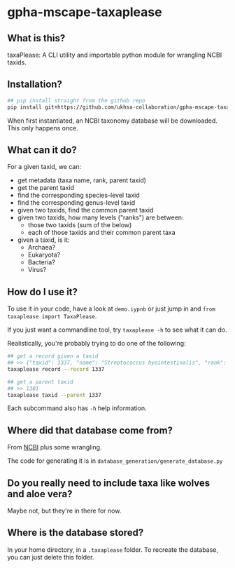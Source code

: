 # gpha-mscape-taxaplease

## What is this?

taxaPlease: A CLI utility and importable python module for wrangling NCBI taxids.

## Installation?

```bash
## pip install straight from the github repo
pip install git+https://github.com/ukhsa-collaboration/gpha-mscape-taxaplease.git
```

When first instantiated, an NCBI taxonomy database will be downloaded. This only happens once.

## What can it do?

For a given taxid, we can:

* get metadata (taxa name, rank, parent taxid)
* get the parent taxid
* find the corresponding species-level taxid
* find the corresponding genus-level taxid
* given two taxids, find the common parent taxid
* given two taxids, how many levels ("ranks") are between:
  * those two taxids (sum of the below)
  * each of those taxids and their common parent taxa
* given a taxid, is it:
  * Archaea?
  * Eukaryota?
  * Bacteria?
  * Virus?

## How do I use it?

To use it in your code, have a look at `demo.iypnb` or just jump in and `from taxaplease import TaxaPlease`.

If you just want a commandline tool, try `taxaplease -h` to see what it can do.

Realistically, you're probably trying to do one of the following:

```bash
## get a record given a taxid
## >> {"taxid": 1337, "name": "Streptococcus hyointestinalis", "rank": "species", "parent_taxid": 1301}
taxaplease record --record 1337

## get a parent taxid
## >> 1301
taxaplease taxid --parent 1337
```

Each subcommand also has `-h` help information.

## Where did that database come from?

From [NCBI](https://ftp.ncbi.nih.gov/pub/taxonomy/new_taxdump/) plus some wrangling.

The code for generating it is in `database_generation/generate_database.py`

## Do you really need to include taxa like wolves and aloe vera?

Maybe not, but they're in there for now.

## Where is the database stored?

In your home directory, in a `.taxaplease` folder. To recreate the database, you can just delete this folder.
